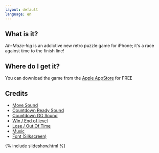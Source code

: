 ```yaml
---
layout: default
language: en
---
```


<div class="container"><div class="row"><div class="col-md-8 flex-last">

## What is it?

*Ah-Maze-Ing* is an addictive new retro puzzle game for iPhone; it's a race against time to the finish line!

## Where do I get it?

You can download the game from the [Apple AppStore](https://itunes.apple.com/us/app/ah-maze-ing/id1315857024?ls=1&mt=8) for FREE

## Credits

* [Move Sound](https://freesound.org/people/LloydEvans09/sounds/187025/)
* [Countdown Ready Sound](https://freesound.org/people/JapanYoshiTheGamer/sounds/361254/)
* [Countdown GO Sound](https://freesound.org/people/JapanYoshiTheGamer/sounds/361253/)
* [Win / End of level](https://freesound.org/people/LittleRobotSoundFactory/sounds/270333/)
* [Lose / Out Of Time](https://freesound.org/people/LittleRobotSoundFactory/sounds/270329/)
* [Music](https://freesound.org/people/Tristan_Lohengrin/sounds/343835/)
* [Font (Silkscreen)](https://kottke.org/plus/type/silkscreen/)


</div><div class="col-md-4">
{% include slideshow.html %}
</div></div></div>
